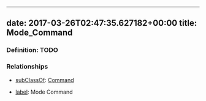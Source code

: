 
---
date: 2017-03-26T02:47:35.627182+00:00
title: Mode_Command
---
### Definition: TODO

### Relationships

* [subClassOf](http://www.w3.org/2000/01/rdf-schema#subClassOf): [Command](https://brickschema.org/schema/1.0/Brick#Command)

* [label](http://www.w3.org/2000/01/rdf-schema#label): Mode Command
